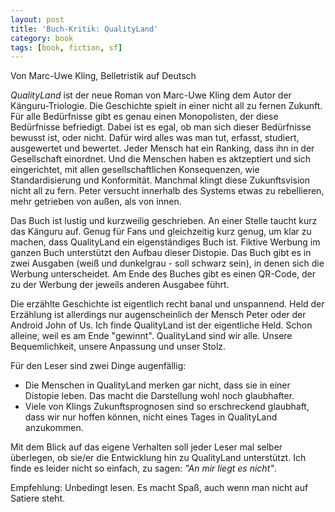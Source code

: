 ```yaml
---
layout: post
title: 'Buch-Kritik: QualityLand'
category: book
tags: [book, fiction, sf]
---
```


Von Marc-Uwe Kling, Belletristik auf Deutsch

_QualityLand_ ist der neue Roman von Marc-Uwe Kling dem Autor der Känguru-Triologie. Die Geschichte spielt in einer nicht all zu fernen Zukunft. Für alle Bedürfnisse gibt es genau einen Monopolisten, der diese Bedürfnisse befriedigt. Dabei ist es egal, ob man sich dieser Bedürfnisse bewusst ist, oder nicht. Dafür wird alles was man tut, erfasst, studiert, ausgewertet und bewertet. Jeder Mensch hat ein Ranking, dass ihn in der Gesellschaft einordnet. Und die Menschen haben es aktzeptiert und sich eingerichtet, mit allen gesellschaftlichen Konsequenzen, wie Standardisierung und Konformität. Manchmal klingt diese Zukunftsvision nicht all zu fern. Peter versucht innerhalb des Systems etwas zu rebellieren, mehr getrieben von außen, als von innen.

Das Buch ist lustig und kurzweilig geschrieben. An einer Stelle taucht kurz das Känguru auf. Genug für Fans und gleichzeitig kurz genug, um klar zu machen, dass QualityLand ein eigenständiges Buch ist. Fiktive Werbung im ganzen Buch unterstützt den Aufbau dieser Distopie. Das Buch gibt es in zwei Ausgaben (weiß und dunkelgrau - soll schwarz sein), in denen sich die Werbung unterscheidet. Am Ende des Buches gibt es einen QR-Code, der zu der Werbung der jeweils anderen Ausgabee führt.

Die erzählte Geschichte ist eigentlich recht banal und unspannend. Held der Erzählung ist allerdings nur augenscheinlich der Mensch Peter oder der Android John of Us. Ich finde QualityLand ist der eigentliche Held. Schon alleine, weil es am Ende "gewinnt". QualityLand sind wir alle. Unsere Bequemlichkeit, unsere Anpassung und unser Stolz.

Für den Leser sind zwei Dinge augenfällig:
* Die Menschen in QualityLand merken gar nicht, dass sie in einer Distopie leben. Das macht die Darstellung wohl noch glaubhafter.
* Viele von Klings Zukunftsprognosen sind so erschreckend glaubhaft, dass wir nur hoffen können, nicht eines Tages in QualityLand anzukommen.

Mit dem Blick auf das eigene Verhalten soll jeder Leser mal selber überlegen, ob sie/er die Entwicklung hin zu QualityLand unterstützt. Ich finde es leider nicht so einfach, zu sagen: _"An mir liegt es nicht"_.

Empfehlung: Unbedingt lesen. Es macht Spaß, auch wenn man nicht auf Satiere steht.
